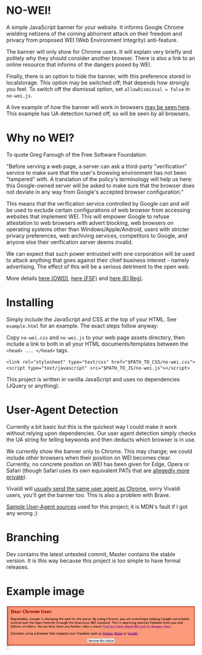 NO-WEI!
=========
A simple JavaScript banner for your website. It informs Google Chrome wielding netizens of the coming abhorrent attack on their freedom and privacy from proposed WEI (Web Environment Integrity) anti-feature.

The banner will only show for Chrome users. It will explain very briefly and politely why they should consider another browser. There is also a link to an online resource that informs of the dangers posed by WEI.

Finally, there is an option to hide the banner, with this preference stored in localstorage. This option may be switched off; that depends how strongly you feel. To switch off the dismissal option, set `allowDismissal = false` in `no-wei.js`.

A live example of how the banner will work in browsers [may be seen here](https://soft.thran.uk/no-wei.html). This example has UA detection turned off, so will be seen by all browsers.

# Why no WEI?
To quote Greg Farough of the Free Software Foundation:

"Before serving a web page, a server can ask a third-party "verification" service to make sure that the user's browsing environment has not been "tampered" with. A translation of the policy's terminology will help us here: this Google-owned server will be asked to make sure that the browser does not deviate in any way from Google's accepted browser configuration."

This means that the verification service controlled by Google can and *will* be used to exclude certain configurations of web browser from accessing websites that implement WEI. This will empower Google to refuse attestation to web browsers with advert blocking, web browsers on operating systems other than Windows/Apple/Android, users with stricter privacy preferences, web archiving services, competitors to Google, and anyone else their verification server deems invalid.

We can expect that such power entrusted with one corporation will be used to attack anything that goes against their chief business interest - namely advertising. The effect of this will be a serious detriment to the open web.

More details [here (OWD)](https://openwebdefenders.org/), [here (FSF)](https://www.fsf.org/blogs/community/web-environment-integrity-is-an-all-out-attack-on-the-free-internet) and [here (El Reg)](https://www.theregister.com/2023/07/27/google_web_environment_integrity/).

# Installing
Simply include the JavaScript and CSS at the top of your HTML. See `example.html` for an example. The exact steps follow anyway:

Copy `no-wei.css` and `no-wei.js` to your web page assets directory, then include a link to both in all your HTML documents/templates between the `<head> ... </head>` tags.

```
<link rel="stylesheet" type="text/css" href="$PATH_TO_CSS/no-wei.css">
<script type="text/javascript" src="$PATH_TO_JS/no-wei.js"></script>
```
This project is written in vanilla JavaScript and uses no dependencies (JQuery or anything).

# User-Agent Detection
Currently a bit basic but this is the quickest way I could make it work without relying upon dependencies. Our user agent detection simply checks the UA string for telling keywords and then deducts which browser is in use.

We currently show the banner only to Chrome. This may change; we could include other browsers when their position on WEI becomes clear. Currently, no concrete position on WEI has been given for Edge, Opera or Safari (though Safari uses its own equivalent PATs that are [allegedly more private](https://www.theregister.com/2023/07/27/google_web_environment_integrity/)).

Vivaldi will [usually send the same user agent as Chrome](https://vivaldi.com/blog/user-agent-changes/), sorry Vivaldi users, you'll get the banner too. This is also a problem with Brave.

[Sample User-Agent sources](https://developer.mozilla.org/en-US/docs/Web/HTTP/Headers/User-Agent) used for this project; it is MDN's fault if I got any wrong ;)

# Branching
Dev contains the latest untested commit, Master contains the stable version. It is this way because this project is too simple to have formal releases.

# Example image
![no-wei banner example image](no-wei-example1.png)
